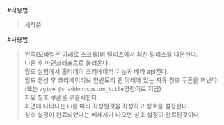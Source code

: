 #적용법
> 제작중

#사용법
> 왼쪽(모바일은 아래로 스크롤)의 릴리즈에서 최신 릴리스를 다운한다.<br/>
> 다운 후 마인크래프트로 불러온다.<br/>
> 월드 실험에서 홀리데이 크리에이터 기능과 베타 api킨다.<br/>
> 월드 생성 후 크리에이티브 인벤토리 맨 아래에 있는 자유 칭호 쿠폰을 꺼낸다.(또는 `/give @s addon:custom_title`명령어로 지급)<br/>
> 자유 칭호 쿠폰을 우클릭한다.<br/>
> 화면에 나타나는 ui를 따라 작성할것을 작성하고 칭호를 설정한다.<br/>
> 칭호 설정이 완료되었다는 메세지가 나오면 칭호 설정이 완료된것이다.
